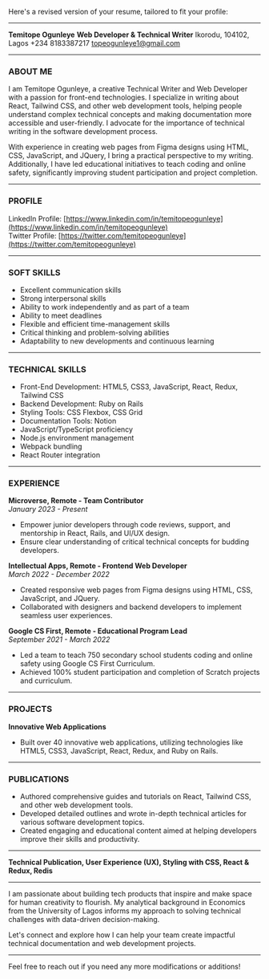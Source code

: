 Here's a revised version of your resume, tailored to fit your profile:

---

**Temitope Ogunleye**
**Web Developer & Technical Writer**
Ikorodu, 104102, Lagos
+234 8183387217
topeogunleye1@gmail.com

---

### ABOUT ME

I am Temitope Ogunleye, a creative Technical Writer and Web Developer with a passion for front-end technologies. I specialize in writing about React, Tailwind CSS, and other web development tools, helping people understand complex technical concepts and making documentation more accessible and user-friendly. I advocate for the importance of technical writing in the software development process.

With experience in creating web pages from Figma designs using HTML, CSS, JavaScript, and JQuery, I bring a practical perspective to my writing. Additionally, I have led educational initiatives to teach coding and online safety, significantly improving student participation and project completion.

---

### PROFILE

LinkedIn Profile: [https://www.linkedin.com/in/temitopeogunleye](https://www.linkedin.com/in/temitopeogunleye)  
Twitter Profile: [https://twitter.com/temitopeogunleye](https://twitter.com/temitopeogunleye)

---

### SOFT SKILLS

- Excellent communication skills
- Strong interpersonal skills
- Ability to work independently and as part of a team
- Ability to meet deadlines
- Flexible and efficient time-management skills
- Critical thinking and problem-solving abilities
- Adaptability to new developments and continuous learning

---

### TECHNICAL SKILLS

- Front-End Development: HTML5, CSS3, JavaScript, React, Redux, Tailwind CSS
- Backend Development: Ruby on Rails
- Styling Tools: CSS Flexbox, CSS Grid
- Documentation Tools: Notion
- JavaScript/TypeScript proficiency
- Node.js environment management
- Webpack bundling
- React Router integration

---

### EXPERIENCE

**Microverse, Remote - Team Contributor**  
*January 2023 - Present*  
- Empower junior developers through code reviews, support, and mentorship in React, Rails, and UI/UX design.
- Ensure clear understanding of critical technical concepts for budding developers.

**Intellectual Apps, Remote - Frontend Web Developer**  
*March 2022 - December 2022*  
- Created responsive web pages from Figma designs using HTML, CSS, JavaScript, and JQuery.
- Collaborated with designers and backend developers to implement seamless user experiences.

**Google CS First, Remote - Educational Program Lead**  
*September 2021 - March 2022*  
- Led a team to teach 750 secondary school students coding and online safety using Google CS First Curriculum.
- Achieved 100% student participation and completion of Scratch projects and curriculum.

---

### PROJECTS

**Innovative Web Applications**  
- Built over 40 innovative web applications, utilizing technologies like HTML5, CSS3, JavaScript, React, Redux, and Ruby on Rails.

---

### PUBLICATIONS

- Authored comprehensive guides and tutorials on React, Tailwind CSS, and other web development tools.
- Developed detailed outlines and wrote in-depth technical articles for various software development topics.
- Created engaging and educational content aimed at helping developers improve their skills and productivity.

---

**Technical Publication, User Experience (UX), Styling with CSS, React & Redux, Redis**

---

I am passionate about building tech products that inspire and make space for human creativity to flourish. My analytical background in Economics from the University of Lagos informs my approach to solving technical challenges with data-driven decision-making.

Let's connect and explore how I can help your team create impactful technical documentation and web development projects.

---

Feel free to reach out if you need any more modifications or additions!